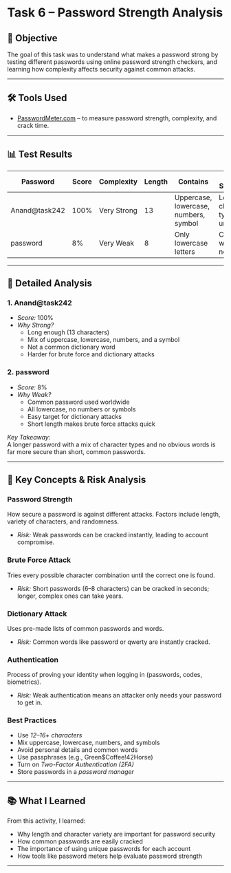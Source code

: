 # Task 6 – Password Strength Analysis

## 📌 Objective
The goal of this task was to understand what makes a password strong by testing different passwords
using online password strength checkers, and learning how complexity affects security against common attacks.

---

## 🛠 Tools Used
- [PasswordMeter.com](https://passwordmeter.com) – to measure password strength, complexity, and crack time.

---

## 📊 Test Results

| Password        | Score  | Complexity   | Length | Contains                         | Why it’s Strong/Weak |
|-----------------|--------|--------------|--------|-----------------------------------|----------------------|
| Anand@task242   | 100%   | Very Strong  | 13     | Uppercase, lowercase, numbers, symbol | Long, mixed character types, unpredictable |
| password        | 8%     | Very Weak    | 8      | Only lowercase letters            | Common word, short, no variation |

---

## 📝 Detailed Analysis

### 1. Anand@task242
- *Score:* 100%
- *Why Strong?*
  - Long enough (13 characters)
  - Mix of uppercase, lowercase, numbers, and a symbol
  - Not a common dictionary word
  - Harder for brute force and dictionary attacks

### 2. password
- *Score:* 8%
- *Why Weak?*
  - Common password used worldwide
  - All lowercase, no numbers or symbols
  - Easy target for dictionary attacks
  - Short length makes brute force attacks quick

*Key Takeaway:*  
A longer password with a mix of character types and no obvious words is far more secure than short, 
common passwords.

---

## 🔑 Key Concepts & Risk Analysis

### Password Strength
How secure a password is against different attacks. Factors include length, variety of characters, and randomness.
- *Risk:* Weak passwords can be cracked instantly, leading to account compromise.

### Brute Force Attack
Tries every possible character combination until the correct one is found.
- *Risk:* Short passwords (6–8 characters) can be cracked in seconds; longer, complex ones can take years.

### Dictionary Attack
Uses pre-made lists of common passwords and words.
- *Risk:* Common words like password or qwerty are instantly cracked.

### Authentication
Process of proving your identity when logging in (passwords, codes, biometrics).
- *Risk:* Weak authentication means an attacker only needs your password to get in.

### Best Practices
- Use *12–16+ characters*
- Mix uppercase, lowercase, numbers, and symbols
- Avoid personal details and common words
- Use passphrases (e.g., Green$Coffee!42Horse)
- Turn on *Two-Factor Authentication (2FA)*
- Store passwords in a *password manager*

---

## 📚 What I Learned
From this activity, I learned:
- Why length and character variety are important for password security
- How common passwords are easily cracked
- The importance of using unique passwords for each account
- How tools like password meters help evaluate password strength

---
